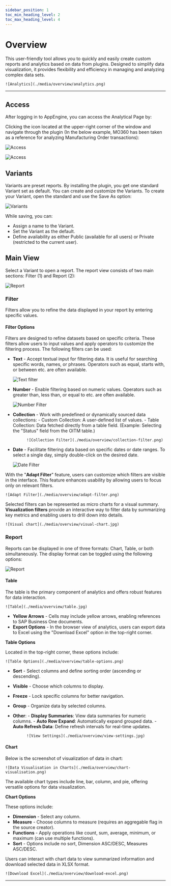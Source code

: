 ```yaml
---
sidebar_position: 1
toc_min_heading_level: 2
toc_max_heading_level: 4
---
```


# Overview

This user-friendly tool allows you to quickly and easily create custom reports and analytics based on data from plugins. Designed to simplify data visualization, it provides flexibility and efficiency in managing and analyzing complex data sets.

    ![Analytics](./media/overview/analytics.png)

---

## Access

After logging in to AppEngine, you can access the Analytical Page by:

Clicking the icon located at the upper-right corner of the window and navigate through the plugin (In the below example, MO360 has been taken as a reference for analyzing Manufacturing Order transactions):

![Access](./media/overview/analytical-page.png)

![Access](./media/overview/analytical-page-mo360.png)

## Variants

Variants are preset reports. By installing the plugin, you get one standard Variant set as default. You can create and customize the Variants. To create your Variant, open the standard and use the Save As option:

![Variants](./media/overview/saving-variant.png)

While saving, you can:

- Assign a name to the Variant.
- Set the Variant as the default.
- Define availability as either Public (available for all users) or Private (restricted to the current user).

## Main View

Select a Variant to open a report. The report view consists of two main sections: Filter (1) and Report (2):

![Report](./media/overview/analytical-page-report-modes.png)

### Filter

Filters allow you to refine the data displayed in your report by entering specific values.

#### Filter Options

Filters are designed to refine datasets based on specific criteria. These filters allow users to input values and apply operators to customize the filtering process. The following filters can be used:

- **Text** - Accept textual input for filtering data. It is useful for searching specific words, names, or phrases. Operators such as equal, starts with, or between etc. are often available.

    ![Text filter](./media/overview/text-filter.png)

- **Number** - Enable filtering based on numeric values. Operators such as greater than, less than, or equal to etc. are often available.

    ![Number Filter](./media/overview/number-filter.png)

- **Collection** - Work with predefined or dynamically sourced data collections:
        - Custom Collection: A user-defined list of values.
        - Table Collection: Data fetched directly from a table field. (Example: Selecting the "Status" field from the OITM table.)

            ![Collection Filter](./media/overview/collection-filter.png)

- **Date** - Facilitate filtering data based on specific dates or date ranges. To select a single day, simply double-click on the desired date.

    ![Date Filter](./media/overview/date-filter.png)

With the "**Adapt Filter**" feature, users can customize which filters are visible in the interface. This feature enhances usability by allowing users to focus only on relevant filters.

    ![Adapt Filter](./media/overview/adapt-filter.png)

Selected filters can be represented as micro charts for a visual summary. **Visualization filters** provide an interactive way to filter data by summarizing key metrics and enabling users to drill down into details.

    ![Visual chart](./media/overview/visual-chart.jpg)

### Report

Reports can be displayed in one of three formats: Chart, Table, or both simultaneously. The display format can be toggled using the following options:

![Report](./media/overview/analytical-page-report-modes.png)

#### Table

The table is the primary component of analytics and offers robust features for data interaction.

    ![Table](./media/overview/table.jpg)

- **Yellow Arrows** - Cells may include yellow arrows, enabling references to SAP Business One documents.
- **Export Options** - In the browser view of analytics, users can export data to Excel using the "Download Excel" option in the top-right corner.

**Table Options**

Located in the top-right corner, these options include:

    ![Table Options](./media/overview/table-options.png)

- **Sort** - Select columns and define sorting order (ascending or descending).
- **Visible** - Choose which columns to display.
- **Freeze** - Lock specific columns for better navigation.
- **Group** - Organize data by selected columns.
- **Other**:
        - **Display Summaries**: View data summaries for numeric columns.
        - **Auto Row Expand**: Automatically expand grouped data.
        - **Auto Refresh Data**: Define refresh intervals for real-time updates.

            ![View Settings](./media/overview/view-settings.jpg)

#### Chart

Below is the screenshot of visualization of data in chart:

    ![Data Visualisation in Charts](./media/overview/chart-visualisation.png)

The available chart types include line, bar, column, and pie, offering versatile options for data visualization.

**Chart Options**

These options include:

- **Dimension** - Select any column.
- **Measure** - Choose columns to measure (requires an aggregable flag in the source creator).
- **Functions** - Apply operations like count, sum, average, minimum, or maximum (can use multiple functions).
- **Sort** - Options include no sort, Dimension ASC/DESC, Measures ASC/DESC.

Users can interact with chart data to view summarized information and download selected data in XLSX format.

    ![Download Excel](./media/overview/download-excel.png)

---
